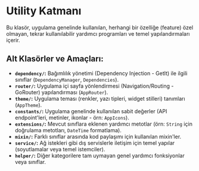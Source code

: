 # Utility Katmanı

Bu klasör, uygulama genelinde kullanılan, herhangi bir özelliğe (feature) özel olmayan, tekrar kullanılabilir yardımcı programları ve temel yapılandırmaları içerir.

## Alt Klasörler ve Amaçları:

- **`dependency/`:** Bağımlılık yönetimi (Dependency Injection - GetIt) ile ilgili sınıflar (`DependencyManager`, `Dependencies`).
- **`router/`:** Uygulama içi sayfa yönlendirmesi (Navigation/Routing - GoRouter) yapılandırması (`AppRouter`).
- **`theme/`:** Uygulama teması (renkler, yazı tipleri, widget stilleri) tanımları (`AppTheme`).
- **`constants/`:** Uygulama genelinde kullanılan sabit değerler (API endpoint'leri, metinler, ikonlar - örn: `AppIcons`).
- **`extensions/`:** Mevcut sınıflara eklenen yardımcı metotlar (örn: `String` için doğrulama metotları, `DateTime` formatlama).
- **`mixin/`:** Farklı sınıflar arasında kod paylaşımı için kullanılan mixin'ler.
- **`service/`:** Ağ istekleri gibi dış servislerle iletişim için temel yapılar (soyutlamalar veya temel istemciler).
- **`helper/`:** Diğer kategorilere tam uymayan genel yardımcı fonksiyonlar veya sınıflar.
